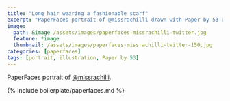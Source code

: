 ```yaml
---
title: "Long hair wearing a fashionable scarf"
excerpt: "PaperFaces portrait of @missrachilli drawn with Paper by 53 on an iPad."
image: 
  path: &image /assets/images/paperfaces-missrachilli-twitter.jpg 
  feature: *image
  thumbnail: /assets/images/paperfaces-missrachilli-twitter-150.jpg
categories: [paperfaces]
tags: [portrait, illustration, Paper by 53]
---
```


PaperFaces portrait of [@missrachilli](https://twitter.com/missrachilli).

{% include boilerplate/paperfaces.md %}

